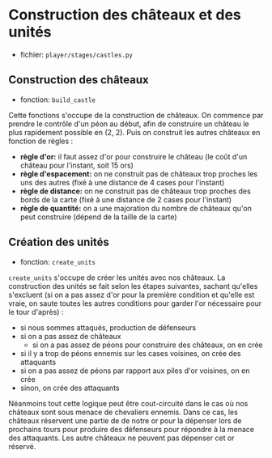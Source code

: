 # Construction des châteaux et des unités

- fichier: `player/stages/castles.py`

## Construction des châteaux

- fonction: `build_castle`

Cette fonctions s'occupe de la construction de châteaux. On commence par prendre le contrôle d'un péon au début, afin de construire un château le plus rapidement possible en (2, 2). Puis on construit les autres châteaux en fonction de règles :

- **règle d'or:** il faut assez d'or pour construire le château (le coût d'un château pour l'instant, soit 15 ors)
- **règle d'espacement:** on ne construit pas de châteaux trop proches les uns des autres (fixé à une distance de 4 cases pour l'instant)
- **règle de distance:** on ne construit pas de châteaux trop proches des bords de la carte (fixé à une distance de 2 cases pour l'instant)
- **règle de quantité:** on a une majoration du nombre de châteaux qu'on peut construire (dépend de la taille de la carte)

## Création des unités

- fonction: `create_units`

`create_units` s'occupe de créer les unités avec nos châteaux. La construction des unités se fait selon les étapes suivantes, sachant qu'elles s'excluent (si on a pas assez d'or pour la première condition et qu'elle est vraie, on saute toutes les autres conditions pour garder l'or nécessaire pour le tour d'après) :

- si nous sommes attaqués, production de défenseurs
- si on a pas assez de châteaux
  - si on a pas assez de péons pour construire des châteaux, on en crée
- si il y a trop de péons ennemis sur les cases voisines, on crée des attaquants
- si on a pas assez de péons par rapport aux piles d'or voisines, on en crée
- sinon, on crée des attaquants

Néanmoins tout cette logique peut être cout-circuité dans le cas où nos châteaux sont sous menace de chevaliers ennemis. Dans ce cas, les châteaux réservent une partie de de notre or pour la dépenser lors de prochains tours pour produire des défenseurs pour répondre à la menace des attaquants. Les autre châteaux ne peuvent pas dépenser cet or réservé.
